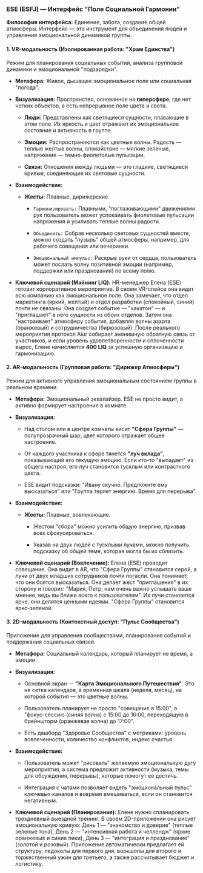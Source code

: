 ### ESE (ESFJ) — Интерфейс "Поле Социальной Гармонии"

**Философия интерфейса:** Единение, забота, создание общей атмосферы. Интерфейс — это инструмент для объединения людей и управления эмоциональной динамикой группы.

#### 1. VR-модальность (Изолированная работа: "Храм Единства")

Режим для планирования социальных событий, анализа групповой динамики и эмоциональной "подзарядки".

- **Метафора:** Живое, дышащее эмоциональное поле или социальная "погода".
    
- **Визуализация:** Пространство, основанное на **гиперсфере**, где нет четких объектов, а есть непрерывное поле цвета и света.
    
    - **Люди:** Представлены как светящиеся сущности, плавающие в этом поле. Их яркость и цвет отражают их эмоциональное состояние и активность в группе.
        
    - **Эмоции:** Распространяются как цветные волны. Радость — теплые желтые волны, спокойствие — мягкие зеленые, напряжение — темно-фиолетовые пульсации.
        
    - **Связи:** Отношения между людьми — это гладкие, светящиеся кривые, соединяющие их световые сущности.
        
- **Взаимодействие:**
    
    - **Жесты:** Плавные, дирижерские.
        
        - `Гармонизировать:` Плавными, "поглаживающими" движениями рук пользователь может успокаивать фиолетовые пульсации напряжения и усиливать теплые волны радости.
            
        - `Объединить:` Собрав несколько световых сущностей вместе, можно создать "пузырь" общей атмосферы, например, для рабочего совещания или вечеринки.
            
        - `Эмоциональный импульс:` Раскрыв руки от сердца, пользователь может послать волну позитивной эмоции (например, поддержки или празднования) по всему полю.
            
- **Ключевой сценарий (Майнинг LIQ):** HR-менеджер Елена (ESE) готовит корпоративное мероприятие. В своем VR-спейсе она видит всю компанию как эмоциональное поле. Она замечает, что отдел маркетинга (яркий, желтый) и отдел разработки (спокойный, синий) почти не связаны. Она создает событие — "хакатон" — и "приглашает" в него сущности из обоих отделов. Затем она "настраивает" атмосферу события, добавляя волны азарта (оранжевый) и сотрудничества (бирюзовый). После реального мероприятия протокол Aiur собирает анонимную обратную связь от участников, и если уровень удовлетворенности и сплоченности вырос, Елене начисляется **400 LIQ** за успешную организацию и гармонизацию.
    

#### 2. AR-модальность (Групповая работа: "Дирижер Атмосферы")

Режим для активного управления эмоциональным состоянием группы в реальном времени.

- **Метафора:** Эмоциональный эквалайзер. ESE не просто видит, а активно формирует настроение в комнате.
    
- **Визуализация:**
    
    - Над столом или в центре комнаты висит **"Сфера Группы"** — полупрозрачный шар, цвет которого отражает общее настроение.
        
    - От каждого участника к сфере тянется **"луч вклада"**, показывающий его текущую эмоцию. Если кто-то "выпадает" из общего настроя, его луч становится тусклым или контрастного цвета.
        
    - ESE видит подсказки: "Ивану скучно. Предложите ему высказаться" или "Группа теряет энергию. Время для перерыва".
        
- **Взаимодействие:**
    
    - **Жесты:** Плавные, вовлекающие.
        
        - Жестом "сбора" можно усилить общую энергию, призвав всех сфокусироваться.
            
        - Указав на двух людей с тусклыми лучами, можно получить подсказку об общей теме, которая могла бы их сблизить.
            
- **Ключевой сценарий (Вовлечение):** Елена (ESE) проводит совещание. Она видит в AR, что "Сфера Группы" становится серой, а лучи от двух младших сотрудников почти погасли. Она понимает, что они боятся высказаться. Она делает жест "приглашения" в их сторону и говорит: "Мария, Петр, нам очень важно услышать ваше мнение, ведь вы ближе всего к пользователям". Их лучи становятся ярче, они делятся ценными идеями. "Сфера Группы" становится ярко-зеленой.
    

#### 3. 2D-модальность (Контекстный доступ: "Пульс Сообщества")

Приложение для управления сообществами, планирования событий и поддержания социальных связей.

- **Метафора:** Социальный календарь, который планирует не время, а эмоции.
    
- **Визуализация:**
    
    - Основной экран — **"Карта Эмоционального Путешествия"**. Это не сетка календаря, а временная шкала (неделя, месяц), на которой события — это цветные волны.
        
    - Пользователь планирует не просто "совещание в 15:00", а "фокус-сессию (синяя волна) с 15:00 до 16:00, переходящую в брейншторм (оранжевая волна) до 17:00".
        
    - Есть дашборд "Здоровье Сообщества" с метриками: уровень вовлеченности, количество конфликтов, индекс счастья.
        
- **Взаимодействие:**
    
    - Пользователь может "рисовать" желаемую эмоциональную дугу мероприятия, а система предложит активности (музыка, темы для обсуждения, перерывы), которые помогут ее достичь.
        
    - Интеграция с чатами позволяет видеть "эмоциональный пульс" ключевых каналов и вовремя вмешиваться, если он становится негативным.
        
- **Ключевой сценарий (Планирование):** Елене нужно спланировать трехдневный выездной тренинг. В своем 2D-приложении она рисует эмоциональную кривую: День 1 — "знакомство и доверие" (теплые зеленые тона), День 2 — "интенсивная работа и челлендж" (яркие оранжевые и синие пики), День 3 — "интеграция и празднование" (золотой и розовый). Приложение автоматически предлагает ей структуру: ледоколы для первого дня, воркшопы для второго и торжественный ужин для третьего, а также рассчитывает бюджет и логистику.